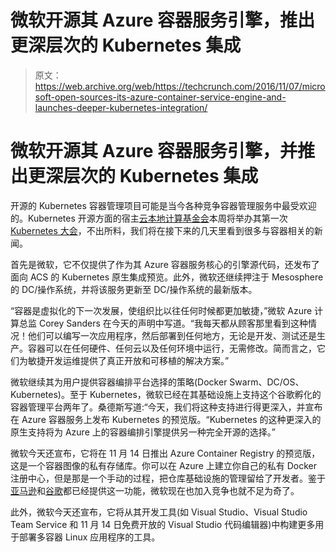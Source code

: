 # 微软开源其 Azure 容器服务引擎，推出更深层次的 Kubernetes 集成

> 原文：<https://web.archive.org/web/https://techcrunch.com/2016/11/07/microsoft-open-sources-its-azure-container-service-engine-and-launches-deeper-kubernetes-integration/>

# 微软开源其 Azure 容器服务引擎，并推出更深层次的 Kubernetes 集成

开源的 Kubernetes 容器管理项目可能是当今各种竞争容器管理服务中最受欢迎的。Kubernetes 开源方面的宿主[云本地计算基金会](https://web.archive.org/web/20230122065737/https://www.cncf.io/)本周将举办其第一次 [Kubernetes 大会](https://web.archive.org/web/20230122065737/http://events.linuxfoundation.org/events/kubecon)，不出所料，我们将在接下来的几天里看到很多与容器相关的新闻。

首先是微软，它不仅提供了作为其 Azure 容器服务核心的引擎源代码，还发布了面向 ACS 的 Kubernetes 原生集成预览。此外，微软还继续押注于 Mesosphere 的 DC/操作系统，并将该服务更新至 DC/操作系统的最新版本。

“容器是虚拟化的下一次发展，使组织比以往任何时候都更加敏捷，”微软 Azure 计算总监 Corey Sanders 在今天的声明中写道。“我每天都从顾客那里看到这种情况！他们可以编写一次应用程序，然后部署到任何地方，无论是开发、测试还是生产。容器可以在任何硬件、任何云以及任何环境中运行，无需修改。简而言之，它们为敏捷开发运维提供了真正开放和可移植的解决方案。”

微软继续其为用户提供容器编排平台选择的策略(Docker Swarm、DC/OS、Kubernetes)。至于 Kubernetes，微软已经在其基础设施上支持这个谷歌孵化的容器管理平台两年了。桑德斯写道:“今天，我们将这种支持进行得更深入，并宣布在 Azure 容器服务上发布 Kubernetes 的预览版。“Kubernetes 的这种更深入的原生支持将为 Azure 上的容器编排引擎提供另一种完全开源的选择。”

微软今天还宣布，它将在 11 月 14 日推出 Azure Container Registry 的预览版，这是一个容器图像的私有存储库。你可以在 Azure 上建立你自己的私有 Docker 注册中心，但是那是一个手动的过程，把仓库基础设施的管理留给了开发者。鉴于[亚马逊](https://web.archive.org/web/20230122065737/https://aws.amazon.com/ecr/)和[谷歌](https://web.archive.org/web/20230122065737/https://cloud.google.com/container-registry/)都已经提供这一功能，微软现在也加入竞争也就不足为奇了。

此外，微软今天还宣布，它将从其开发工具(如 Visual Studio、Visual Studio Team Service 和 11 月 14 日免费开放的 Visual Studio 代码编辑器)中构建更多用于部署多容器 Linux 应用程序的工具。